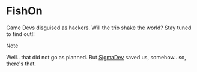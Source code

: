 # FishOn
Game Devs disguised as hackers. Will the trio shake the world? Stay tuned to find out!!

> [!NOTE]
> Well.. that did not go as planned. But [SigmaDev](https://github.com/Shaj2311) saved us, somehow.. so, there's that.
